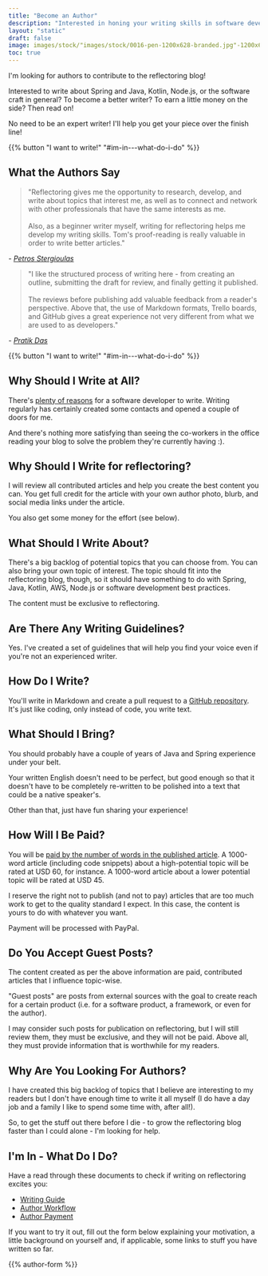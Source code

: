 ```yaml
---
title: "Become an Author"
description: "Interested in honing your writing skills in software development topics and earning a little money on the side? I need you! Read on to learn on how to contribute to the reflectoring blog. I'm looking forward to hear from you!"
layout: "static"
draft: false
image: images/stock/"images/stock/0016-pen-1200x628-branded.jpg"-1200x628-branded.jpg
toc: true
---
```


I'm looking for authors to contribute to the reflectoring blog!

Interested to write about Spring and Java, Kotlin, Node.js, or the software craft in general? To become a better writer? To earn a little money on the side? Then read on!

No need to be an expert writer! I'll help you get your piece over the finish line!

{{% button "I want to write!" "#im-in---what-do-i-do" %}}

## What the Authors Say

> "Reflectoring gives me the opportunity to research, develop, and write about topics that interest me, as well as to connect and network with other professionals that have the same interests as me.
> <br/><br/>
> Also, as a beginner writer myself, writing for reflectoring helps me develop my writing skills. Tom's proof-reading is really valuable in order to write better articles."

*- [Petros Stergioulas](/authors/petros)*

> "I like the structured process of writing here - from creating an outline, submitting the draft for review, and finally getting it published.
> <br/><br/>
> The reviews before publishing add valuable feedback from a reader's perspective. Above that, the use of Markdown formats, Trello boards, and GitHub gives a great experience not very different from what we are used to as developers."

*- [Pratik Das](/authors/pratikdas)*

{{% button "I want to write!" "#im-in---what-do-i-do" %}}

## Why Should I Write at All?

There's [plenty of reasons](https://www.google.com/search?q=why+should+i+write+a+programming+blog&rlz=1C1GCEA_enDE749DE749&oq=why+should+i+write+a+programming+blog&aqs=chrome..69i57j0j35i39j0l5.4855j0j4&sourceid=chrome&ie=UTF-8) for a software developer to write. Writing regularly has certainly created some contacts and opened a couple of doors for me.

And there's nothing more satisfying than seeing the co-workers in the office reading your blog to solve the problem they're currently having :).

## Why Should I Write for reflectoring?

I will review all contributed articles and help you create the best content you can. You get full credit for the article with your own author photo, blurb, and social media links under the article.

You also get some money for the effort (see below).

## What Should I Write About?

There's a big backlog of potential topics that you can choose from. You can also bring your own topic of interest. The topic should fit into the reflectoring blog, though, so it should have something to do with Spring, Java, Kotlin, AWS, Node.js or software development best practices.

The content must be exclusive to reflectoring.

## Are There Any Writing Guidelines?

Yes. I've created a set of guidelines that will help you find your voice even if you're not an experienced writer.

## How Do I Write?

You'll write in Markdown and create a pull request to a [GitHub repository](https://github.com/reflectoring/reflectoring.github.io). It's just like coding, only instead of code, you write text.

## What Should I Bring?

You should probably have a couple of years of Java and Spring experience under your belt.

Your written English doesn't need to be perfect, but good enough so that it doesn't have to be completely re-written to be polished into a text that could be a native speaker's.

Other than that, just have fun sharing your experience!

## How Will I Be Paid?

You will be [paid by the number of words in the published article](/contribute/author-payment/). A 1000-word article (including code snippets) about a high-potential topic will be rated at USD 60, for instance. A 1000-word article about a lower potential topic will be rated at USD 45.

I reserve the right not to publish (and not to pay) articles that are too much work to get to the quality standard I expect. In this case, the content is yours to do with whatever you want.

Payment will be processed with PayPal.

## Do You Accept Guest Posts?

The content created as per the above information are paid, contributed articles that I influence topic-wise.

"Guest posts" are posts from external sources with the goal to create reach for a certain product (i.e. for a software product, a framework, or even for the author).

I may consider such posts for publication on reflectoring, but I will still review them, they must be exclusive, and they will not be paid. Above all, they must provide information that is worthwhile for my readers.

## Why Are You Looking For Authors?

I have created this big backlog of topics that I believe are interesting to my readers but I don't have enough time to write it all myself (I do have a day job and a family I like to spend some time with, after all!).

So, to get the stuff out there before I die - to grow the reflectoring blog faster than I could alone - I'm looking for help.

## I'm In - What Do I Do?

Have a read through these documents to check if writing on reflectoring excites you:

- [Writing Guide](/contribute/writing-guide/)
- [Author Workflow](/contribute/author-workflow/)
- [Author Payment](/contribute/author-payment/)

If you want to try it out, fill out the form below explaining your motivation, a little background on yourself and, if applicable, some links to stuff you have written so far.

{{% author-form %}}